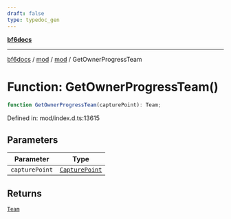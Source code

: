 ```yaml
---
draft: false
type: typedoc_gen
---
```


[**bf6docs**](../../../_index.md)

***

[bf6docs](../../../_index.md) / [mod](../../_index.md) / [mod](../_index.md) / GetOwnerProgressTeam

# Function: GetOwnerProgressTeam()

```ts
function GetOwnerProgressTeam(capturePoint): Team;
```

Defined in: mod/index.d.ts:13615

## Parameters

| Parameter | Type |
| ------ | ------ |
| `capturePoint` | [`CapturePoint`](../CapturePoint/_index.md) |

## Returns

[`Team`](../Team/_index.md)
